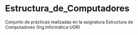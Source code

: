 # Estructura_de_Computadores
Conjunto de prácticas realizadas en la asignatura Estructura de Computadores (Ing.Informática UGR)
